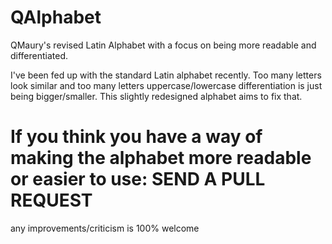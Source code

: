 # QAlphabet
QMaury's revised Latin Alphabet with a focus on being more readable and differentiated.

I've been fed up with the standard Latin alphabet recently. Too many letters look similar and too many letters uppercase/lowercase differentiation is just being bigger/smaller. This slightly redesigned alphabet aims to fix that.

# If you think you have a way of making the alphabet more readable or easier to use: SEND A PULL REQUEST
any improvements/criticism is 100% welcome

